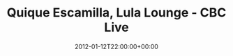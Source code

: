 ---
templateKey: event
guid: 0896e736-6eab-11ea-99c5-002590d1d1b0
date: 2012-01-12T22:00:00+00:00
eventTime: '10pm'
title: Quique Escamilla, Lula Lounge - CBC Live
artist: Quique Escamilla
city: Toronto
venue: Lula Lounge - CBC Live
group: Tim Shia
guests: Dan Mock, Pat Blanchard, Tim Shia, Keys, James Mackai
---